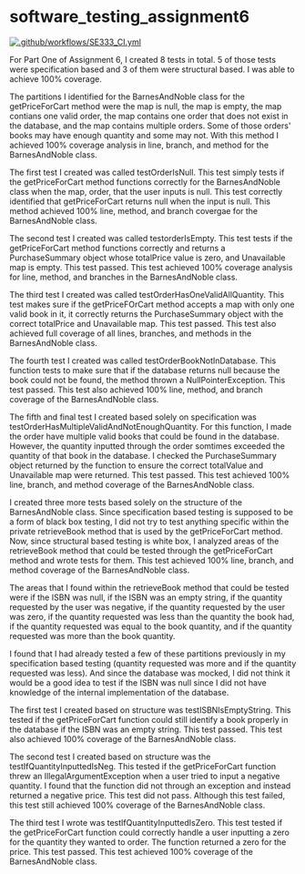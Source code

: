 # software_testing_assignment6

[![.github/workflows/SE333_CI.yml](https://github.com/lburdic2/software_testing_assignment6/actions/workflows/SE333_CI.yml/badge.svg?branch=main)](https://github.com/lburdic2/software_testing_assignment6/actions/workflows/SE333_CI.yml)

For Part One of Assignment 6, I created 8 tests in total. 5 of those tests were specification based and 3 of them were structural based. I was able to achieve 100% coverage.

The partitions I identified for the BarnesAndNoble class for the getPriceForCart method were the map is null, the map is empty, the map contians one valid order, the map contains one order that does not exist in the database, and the map contains multiple orders. Some of those orders' books may have enough quantity and some may not. With this method I achieved 100% coverage analysis in line, branch, and method for the BarnesAndNoble class.

The first test I created was called testOrderIsNull. This test simply tests if the getPriceForCart method functions correctly for the BarnesAndNoble class when the map, order, that the user inputs is null. This test correctly identified that getPriceForCart returns null when the input is null. This method achieved 100% line, method, and branch covergae for the BarnesAndNoble class.

The second test I created was called testorderIsEmpty. This test tests if the getPriceForCart method functions correctly and returns a PurchaseSummary object whose totalPrice value is zero, and Unavailable map is empty. This test passed. This test achieved 100% coverage analysis for line, method, and branches in the BarnesAndNoble class.

The third test I created was called testOrderHasOneValidAllQuantity. This test makes sure if the getPriceFOrCart method accepts a map with only one valid book in it, it correctly returns the PurchaseSummary object with the correct totalPrice and Unavailable map. This test passed. This test also achieved full coverage of all lines, branches, and methods in the BarnesAndNoble class.

The fourth test I created was called testOrderBookNotInDatabase. This function tests to make sure that if the database returns null because the book could not be found, the method thrown a NullPointerException. This test passed. This test also achieved 100% line, method, and branch coverage of the BarnesAndNoble class.

The fifth and final test I created based solely on specification was testOrderHasMultipleValidAndNotEnoughQuantity. For this function, I made the order have multiple valid books that could be found in the database. However, the quantity inputted through the order somtimes exceeded the quantity of that book in the database. I checked the PurchaseSummary object returned by the function to ensure the correct totalValue and Unavailable map were returned. This test passed. This test achieved 100% line, branch, and method coverage of the BarnesAndNoble class.

I created three more tests based solely on the structure of the BarnesAndNoble class. Since specification based testing is supposed to be a form of black box testing, I did not try to test anything specific within the private retrieveBook method that is used by the getPriceForCart method. Now, since structural based testing is white box, I analyzed areas of the retrieveBook method that could be tested through the getPriceForCart method and wrote tests for them. This test achieved 100% line, branch, and method coverage of the BarnesAndNoble class.

The areas that I found within the retrieveBook method that could be tested were if the ISBN was null, if the ISBN was an empty string, if the quantity requested by the user was negative, if the quantity requested by the user was zero, if the quantity requested was less than the quantity the book had, if the quantity requested was equal to the book quantity, and if the quantity requested was more than the book quantity.

I found that I had already tested a few of these partitions previously in my specification based testing (quantity requested was more and if the quantity requested was less). And since the database was mocked, I did not think it would be a good idea to test if the ISBN was null since I did not have knowledge of the internal implementation of the database.

The first test I created based on structure was testISBNIsEmptyString. This tested if the getPriceForCart function could still identify a book properly in the database if the ISBN was an empty string. This test passed. This test also achieved 100% coverage of the BarnesAndNoble class.

The second test I created based on structure was the testIfQuantityInputtedIsNeg. This tested if the getPriceForCart function threw an IllegalArgumentException when a user tried to input a negative quantity. I found that the function did not through an exception and instead returned a negative price. This test did not pass. Although this test failed, this test still achieved 100% coverage of the BarnesAndNoble class.

The third test I wrote was testIfQuantityInputtedIsZero. This test tested if the getPriceForCart function could correctly handle a user inputting a zero for the quantity they wanted to order. The function returned a zero for the price. This test passed. This test achieved 100% coverage of the BarnesAndNoble class.